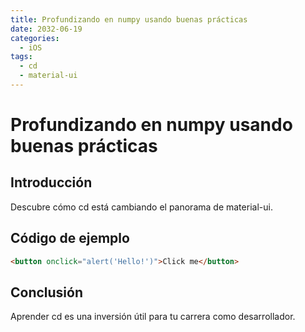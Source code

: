 ```yaml
---
title: Profundizando en numpy usando buenas prácticas
date: 2032-06-19
categories:
  - iOS
tags:
  - cd
  - material-ui
---
```


# Profundizando en numpy usando buenas prácticas

## Introducción

Descubre cómo cd está cambiando el panorama de material-ui.

## Código de ejemplo

```html
<button onclick="alert('Hello!')">Click me</button>
```

## Conclusión

Aprender cd es una inversión útil para tu carrera como desarrollador.